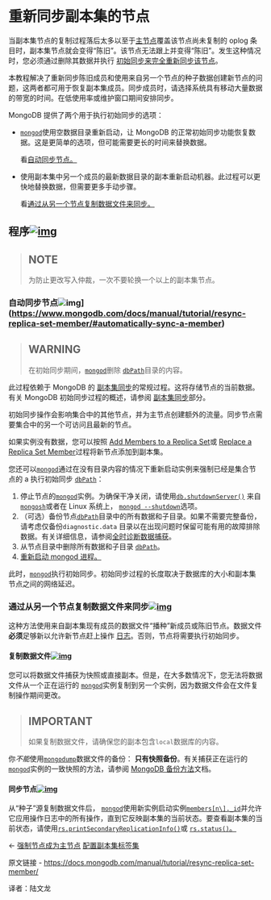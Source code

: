 # 重新同步副本集的节点

当副本集节点的复制过程落后太多以至于[主节点](https://www.mongodb.com/docs/manual/reference/glossary/#std-term-primary)覆盖该节点尚未复制的 oplog 条目时，副本集节点就会变得“陈旧”。该节点无法跟上并变得“陈旧”。发生这种情况时，您必须通过删除其数据并执行 [初始同步来完全重新同步该节点](https://www.mongodb.com/docs/manual/core/replica-set-sync/#std-label-replica-set-initial-sync)。

本教程解决了重新同步陈旧成员和使用来自另一个节点的种子数据创建新节点的问题，这两者都可用于恢复副本集成员。同步成员时，请选择系统具有移动大量数据的带宽的时间。在低使用率或维护窗口期间安排同步。

MongoDB 提供了两个用于执行初始同步的选项：

- [`mongod`](https://www.mongodb.com/docs/manual/reference/program/mongod/#mongodb-binary-bin.mongod)使用空数据目录重新启动，让 MongoDB 的正常初始同步功能恢复数据。这是更简单的选项，但可能需要更长的时间来替换数据。

  看[自动同步节点。](https://www.mongodb.com/docs/manual/tutorial/resync-replica-set-member/#std-label-replica-set-auto-resync-stale-member)

- 使用副本集中另一个成员的最新数据目录的副本重新启动机器。此过程可以更快地替换数据，但需要更多手动步骤。

  看[通过从另一个节点复制数据文件来同步。](https://www.mongodb.com/docs/manual/tutorial/resync-replica-set-member/#std-label-replica-set-resync-by-copying)

## 程序[![img](https://www.mongodb.com/docs/manual/assets/link.svg)](https://www.mongodb.com/docs/manual/tutorial/resync-replica-set-member/#procedures)

>## NOTE
>
>为防止更改写入仲裁，一次不要轮换一个以上的副本集节点。



### 自动同步节点![img](https://www.mongodb.com/docs/manual/assets/link.svg)](https://www.mongodb.com/docs/manual/tutorial/resync-replica-set-member/#automatically-sync-a-member)

>## WARNING
>
>在初始同步期间，[`mongod`](https://www.mongodb.com/docs/manual/reference/program/mongod/#mongodb-binary-bin.mongod)删除 [`dbPath`](https://www.mongodb.com/docs/manual/reference/configuration-options/#mongodb-setting-storage.dbPath)目录的内容。



此过程依赖于 MongoDB 的 [副本集同步](https://www.mongodb.com/docs/manual/core/replica-set-sync/)的常规过程。这将存储节点的当前数据。有关 MongoDB 初始同步过程的概述，请参阅 [副本集同步](https://www.mongodb.com/docs/manual/core/replica-set-sync/)部分。

初始同步操作会影响集合中的其他节点，并为主节点创建额外的流量。同步节点需要集合中的另一个可访问且最新的节点。

如果实例没有数据，您可以按照 [Add Members to a Replica Set](https://www.mongodb.com/docs/manual/tutorial/expand-replica-set/)或 [Replace a Replica Set Member](https://www.mongodb.com/docs/manual/tutorial/replace-replica-set-member/)过程将新节点添加到副本集。

您还可以[`mongod`](https://www.mongodb.com/docs/manual/reference/program/mongod/#mongodb-binary-bin.mongod)通过在没有目录内容的情况下重新启动实例来强制已经是集合节点的 a 执行初始同步 [`dbPath`](https://www.mongodb.com/docs/manual/reference/configuration-options/#mongodb-setting-storage.dbPath)：

1. 停止节点的[`mongod`](https://www.mongodb.com/docs/manual/reference/program/mongod/#mongodb-binary-bin.mongod)实例。为确保干净关闭，请使用[`db.shutdownServer()`](https://www.mongodb.com/docs/manual/reference/method/db.shutdownServer/#mongodb-method-db.shutdownServer) 来自[`mongosh`](https://www.mongodb.com/docs/mongodb-shell/#mongodb-binary-bin.mongosh)或者在 Linux 系统上， [`mongod --shutdown`](https://www.mongodb.com/docs/manual/reference/program/mongod/#std-option-mongod.--shutdown)选项。
2. （可选）备份节点[`dbPath`](https://www.mongodb.com/docs/manual/reference/configuration-options/#mongodb-setting-storage.dbPath)目录中的所有数据和子目录。如果不需要完整备份，请考虑仅备份`diagnostic.data` 目录以在出现问题时保留可能有用的故障排除数据。有关详细信息，请参阅[全时诊断数据捕获](https://www.mongodb.com/docs/manual/administration/analyzing-mongodb-performance/#std-label-ftdc-stub)。
3. 从节点目录中删除所有数据和子目录 [`dbPath`](https://www.mongodb.com/docs/manual/reference/configuration-options/#mongodb-setting-storage.dbPath)。
4. [重新启动 mongod 进程。](https://www.mongodb.com/docs/manual/tutorial/manage-mongodb-processes/)

此时，[`mongod`](https://www.mongodb.com/docs/manual/reference/program/mongod/#mongodb-binary-bin.mongod)执行初始同步。初始同步过程的长度取决于数据库的大小和副本集节点之间的网络延迟。



### 通过从另一个节点复制数据文件来同步[![img](https://www.mongodb.com/docs/manual/assets/link.svg)](https://www.mongodb.com/docs/manual/tutorial/resync-replica-set-member/#sync-by-copying-data-files-from-another-member)

这种方法使用来自副本集现有成员的数据文件“播种”新成员或陈旧节点。数据文件**必须**足够新以允许新节点赶上操作 [日志](https://www.mongodb.com/docs/manual/reference/glossary/#std-term-oplog)。否则，节点将需要执行初始同步。

#### 复制数据文件[![img](https://www.mongodb.com/docs/manual/assets/link.svg)](https://www.mongodb.com/docs/manual/tutorial/resync-replica-set-member/#copy-the-data-files)

您可以将数据文件捕获为快照或直接副本。但是，在大多数情况下，您无法将数据文件从一个正在运行的 [`mongod`](https://www.mongodb.com/docs/manual/reference/program/mongod/#mongodb-binary-bin.mongod)实例复制到另一个实例，因为数据文件会在文件复制操作期间更改。

>## IMPORTANT
>
>如果复制数据文件，请确保您的副本包含`local`数据库的内容。

你*不能*使用[`mongodump`](https://www.mongodb.com/docs/database-tools/mongodump/#mongodb-binary-bin.mongodump)数据文件的备份： **只有快照备份**。有关捕获正在运行的[`mongod`](https://www.mongodb.com/docs/manual/reference/program/mongod/#mongodb-binary-bin.mongod)实例的一致快照的方法，请参阅 [MongoDB 备份方法](https://www.mongodb.com/docs/manual/core/backups/)文档。

#### 同步节点[![img](https://www.mongodb.com/docs/manual/assets/link.svg)](https://www.mongodb.com/docs/manual/tutorial/resync-replica-set-member/#sync-the-member)

从“种子”源复制数据文件后， [`mongod`](https://www.mongodb.com/docs/manual/reference/program/mongod/#mongodb-binary-bin.mongod)使用新实例启动实例[`members[n\]._id`](https://www.mongodb.com/docs/manual/reference/replica-configuration/#mongodb-rsconf-rsconf.members-n-._id)并允许它应用操作日志中的所有操作，直到它反映副本集的当前状态。要查看副本集的当前状态，请使用[`rs.printSecondaryReplicationInfo()`](https://www.mongodb.com/docs/manual/reference/method/rs.printSecondaryReplicationInfo/#mongodb-method-rs.printSecondaryReplicationInfo)或 [`rs.status()`。](https://www.mongodb.com/docs/manual/reference/method/rs.status/#mongodb-method-rs.status)

←  [强制节点成为主节点](https://www.mongodb.com/docs/manual/tutorial/force-member-to-be-primary/)                 [配置副本集标签集](https://www.mongodb.com/docs/manual/tutorial/configure-replica-set-tag-sets/)



原文链接 - https://docs.mongodb.com/manual/tutorial/resync-replica-set-member/ 

译者：陆文龙

